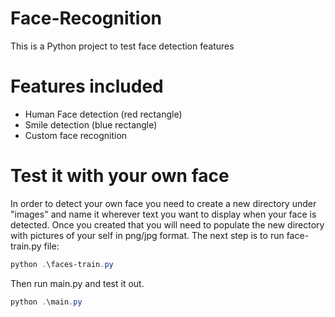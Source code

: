 # Face-Recognition
This is a Python project to test face detection features

# Features included
- Human Face detection (red rectangle)
- Smile detection (blue rectangle)
- Custom face recognition

# Test it with your own face
In order to detect your own face you need to create a new directory under "images" and name it wherever text you want to display when your face is detected.
Once you created that you will need to populate the new directory with pictures of your self in png/jpg format.
The next step is to run face-train.py file:
```powershell
python .\faces-train.py
```
Then run main.py and test it out.
```powershell
python .\main.py
```
